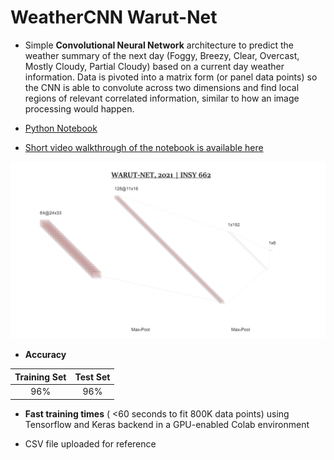# WeatherCNN Warut-Net

* Simple **Convolutional Neural Network**  architecture to predict the weather summary of the next day (Foggy, Breezy, Clear, Overcast, Mostly Cloudy, Partial Cloudy) based on a current day weather information. Data is pivoted into a matrix form (or panel data points) so the CNN is able to convolute across two dimensions and find local regions of relevant correlated information, similar to how an image processing would happen.

* [Python Notebook](https://github.com/carlosfg97/WeatherCNN_WarutNet/blob/main/WarutNet_Weather_Conv_Neural_Net.ipynb)

* [Short video walkthrough of the notebook is available here](https://youtu.be/Vy6Gxttl-f8)
 
<img src="https://github.com/carlosfg97/WeatherCNN_WarutNet/blob/main/warutnet.png" alt="drawing" width="600"/>


* **Accuracy**

| Training Set | Test Set |
|:------------:|:--------:|
|      96%     |    96%   |

* **Fast training times** ( <60 seconds to fit 800K data points) using Tensorflow and Keras backend in a GPU-enabled Colab environment

* CSV file uploaded for reference


